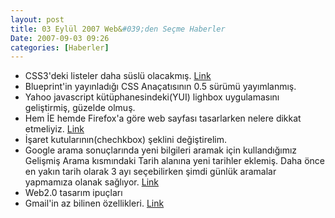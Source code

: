 ```yaml
---
layout: post
title: 03 Eylül 2007 Web&#039;den Seçme Haberler
Date: 2007-09-03 09:26
categories: [Haberler]
---
```


-   CSS3'deki listeler daha süslü olacakmış. [Link][]
-   Blueprint'in yayınladığı CSS Anaçatısının 0.5 sürümü yayımlanmış.
-   Yahoo javascript kütüphanesindeki(YUI) lighbox uygulamasını
    geliştirmiş, güzelde olmuş.
-   Hem İE hemde Firefox'a göre web sayfası tasarlarken nelere dikkat
    etmeliyiz. [Link][3]
-   İşaret kutularının(chechkbox) şeklini değiştirelim. 
-   Google arama sonuçlarında yeni bilgileri aramak için kullandığımız
    Gelişmiş Arama kısmındaki Tarih alanına yeni tarihler eklemiş. Daha
    önce en yakın tarih olarak 3 ayı seçebilirken şimdi günlük aramalar
    yapmamıza olanak sağlıyor. [Link][5]
-   Web2.0 tasarım ipuçları
-   Gmail'in az bilinen özellikleri. [Link][7]


  [Link]: http://www.css3.info/lists-to-get-more-decorative/
    "CSS3 ve listeler"
  [3]: http://www.informationweek.com/news/showArticle.jhtml?articleID=201802175
    "Firefox ve İE kodlama "
  [5]: http://googlesystem.blogspot.com/2007/08/easy-way-to-find-recent-web-pages.html
    "Google Arama"
  [7]: http://gmailblog.blogspot.com/2007/08/top-10-little-known-gmail-features-part.html
    "Gmail"
